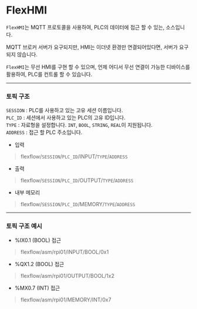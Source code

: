 # FlexHMI
`FlexHMI`는 MQTT 프로토콜을 사용하여, PLC의 데이터에 접근 할 수 있는, 소스입니다.

MQTT 브로커 서버가 요구되지만, HMI는 이더넷 환경만 연결되어있다면, 서버가 요구되지 않습니다.

`FlexHMI`는 무선 HMI를 구현 할 수 있으며,
언제 어디서 무선 연결이 가능한 디바이스를 활용하여, PLC를 컨트롤 할 수 있습니다.

---

### 토픽 구조

`SESSION` : PLC를 사용하고 있는 고유 세션 이름입니다.<br>
`PLC_ID` : 세션에서 사용하고 있는 PLC의 고유 ID입니다.<br>
`TYPE` : 자료형을 설정합니다. `INT`, `BOOL`, `STRING`, `REAL`이 지원됩니다.<br>
`ADDRESS` : 접근 할 PLC 주소입니다.<br>

- 입력
> flexflow/`SESSION`/`PLC_ID`/INPUT/`TYPE`/`ADDRESS`

- 출력
> flexflow/`SESSION`/`PLC_ID`/OUTPUT/`TYPE`/`ADDRESS`

- 내부 메모리
> flexflow/`SESSION`/`PLC_ID`/MEMORY/`TYPE`/`ADDRESS`

---

### 토픽 구조 예시

- %IX0.1 (BOOL) 접근
> flexflow/asm/rpi01/INPUT/BOOL/0x1

- %QX1.2 (BOOL) 접근
> flexflow/asm/rpi01/OUTPUT/BOOL/1x2

- %MX0.7 (INT) 접근
> flexflow/asm/rpi01/MEMORY/INT/0x7